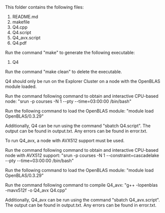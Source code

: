 This folder contains the following files:
1. README.md
2. makefile
3. Q4.cpp
4. Q4.script
5. Q4_avx.script
4. Q4.pdf

Run the command "make" to generate the following executable:
1. Q4

Run the command "make clean" to delete the executable.


Q4 should only be run on the Explorer Cluster on a node with the OpenBLAS module loaded.

Run the command following command to obtain and interactive CPU-based node:
"srun -p courses -N 1 --pty --time=03:00:00 /bin/bash"

Run the following command to load the OpenBLAS module:
"module load OpenBLAS/0.3.29"

Additionally, Q4 can be run using the command "sbatch Q4.script".
The output can be found in output.txt.
Any errors can be found in error.txt.


To run Q4_avx, a node with AVX512 support must be used.

Run the command following command to obtain and interactive CPU-based node with AVX512 support:
"srun -p courses -N 1 --constraint=cascadelake --pty --time=03:00:00 /bin/bash"

Run the following command to load the OpenBLAS module:
"module load OpenBLAS/0.3.29"

Run the command following command to compile Q4_avx:
"g++ -lopenblas -mavx512f -o Q4_avx Q4.cpp"

Additionally, Q4_avx can be run using the command "sbatch Q4_avx.script".
The output can be found in output.txt.
Any errors can be found in error.txt.